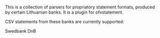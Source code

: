 This is a collection of parsers for propriatory statement formats, produced by certain Lithuanian banks. It is a plugin for ofxstatement.

CSV statements from these banks are currently supported:

Swedbank
DnB